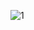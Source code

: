 ![1](https://user-images.githubusercontent.com/50831652/130203708-0c0d3cfd-c470-4158-89b3-8e6941bbcac3.png)
